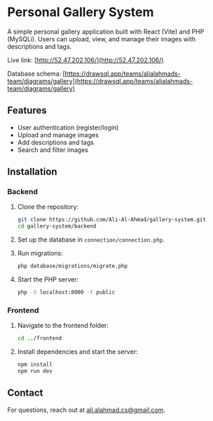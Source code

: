 # Personal Gallery System

A simple personal gallery application built with React (Vite) and PHP (MySQLi). Users can upload, view, and manage their images with descriptions and tags.

Live link: [http://52.47.202.106/](http://52.47.202.106/)

Database schema: [https://drawsql.app/teams/alialahmads-team/diagrams/gallery](https://drawsql.app/teams/alialahmads-team/diagrams/gallery)

## Features
- User authentication (register/login)
- Upload and manage images
- Add descriptions and tags
- Search and filter images

## Installation

### Backend

1. Clone the repository:
    ```bash
    git clone https://github.com/Ali-Al-Ahmad/gallery-system.git
    cd gallery-system/backend
    ```

2. Set up the database in `connection/connection.php`.

3. Run migrations:
    ```bash
    php database/migrations/migrate.php
    ```

4. Start the PHP server:
    ```bash
    php -S localhost:8000 -t public
    ```

### Frontend

1. Navigate to the frontend folder:
    ```bash
    cd ../frontend
    ```

2. Install dependencies and start the server:
    ```bash
    npm install
    npm run dev
    ```

## Contact

For questions, reach out at ali.alahmad.cs@gmail.com.
